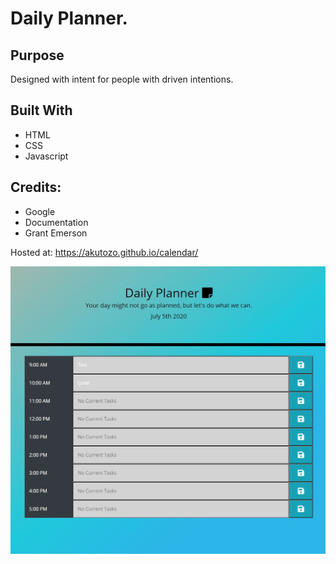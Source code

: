 # Daily Planner.

## Purpose
Designed with intent for people with driven intentions.

## Built With
* HTML
* CSS
* Javascript

## Credits:

* Google
* Documentation
* Grant Emerson

Hosted at: https://akutozo.github.io/calendar/

![Planner](/assets/images/Capture.JPG "Final Version")
